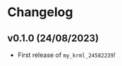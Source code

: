 # Changelog

<!--next-version-placeholder-->

## v0.1.0 (24/08/2023)

- First release of `my_krml_24582239`!